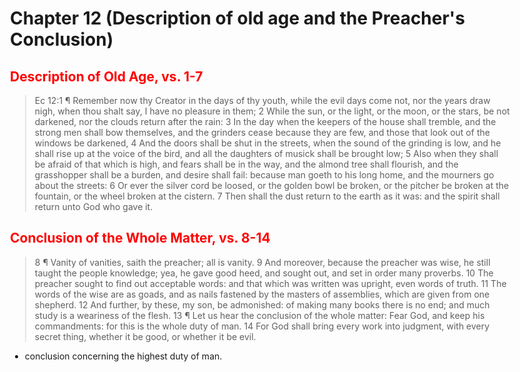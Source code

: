 <style>h2 {color: red; font-weight: bold;} body {max-width: 800px;}</style>

# Chapter 12 (Description of old age and the Preacher's Conclusion)

## Description of Old Age, vs. 1-7

> Ec 12:1 ¶ Remember now thy Creator in the days of thy youth, while the evil days come not, nor the years draw nigh, when thou shalt say, I have no pleasure in them;  2 While the sun, or the light, or the moon, or the stars, be not darkened, nor the clouds return after the rain: 3 In the day when the keepers of the house shall tremble, and the strong men shall bow themselves, and the grinders cease because they are few, and those that look out of the windows be darkened, 4 And the doors shall be shut in the streets, when the sound of the grinding is low, and he shall rise up at the voice of the bird, and all the daughters of musick shall be brought low; 5 Also when they shall be afraid of that which is high, and fears shall be in the way, and the almond tree shall flourish, and the grasshopper shall be a burden, and desire shall fail: because man goeth to his long home, and the mourners go about the streets: 6 Or ever the silver cord be loosed, or the golden bowl be broken, or the pitcher be broken at the fountain, or the wheel broken at the cistern. 7 Then shall the dust return to the earth as it was: and the spirit shall return unto God who gave it.

## Conclusion of the Whole Matter, vs. 8-14

> 8 ¶ Vanity of vanities, saith the preacher; all is vanity. 9 And moreover, because the preacher was wise, he still taught the people knowledge; yea, he gave good heed, and sought out, and set in order many proverbs. 10 The preacher sought to find out acceptable words: and that which was written was upright, even words of truth. 11 The words of the wise are as goads, and as nails fastened by the masters of assemblies, which are given from one shepherd. 12 And further, by these, my son, be admonished: of making many books there is no end; and much study is a weariness of the flesh. 13 ¶ Let us hear the conclusion of the whole matter: Fear God, and keep his commandments: for this is the whole duty of man. 14 For God shall bring every work into judgment, with every secret thing, whether it be good, or whether it be evil.

- conclusion concerning the highest duty of man.